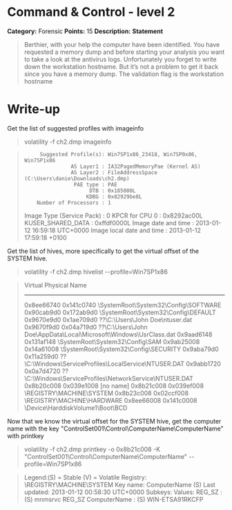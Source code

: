# Command & Control - level 2
**Category:** Forensic **Points:** 15 **Description:**
**Statement**
> Berthier, with your help the computer have been identified. You have requested a memory dump and before starting your analysis you want to take a look at the antivirus logs. Unfortunately you forget to write down the workstation hostname. But it’s not a problem to get it back since you have a memory dump.
The validation flag is the workstation hostname

# Write-up


Get the list of suggested profiles with imageinfo

> volatility -f ch2.dmp imageinfo



>          Suggested Profile(s): Win7SP1x86_23418, Win7SP0x86, Win7SP1x86
>                    AS Layer1 : IA32PagedMemoryPae (Kernel AS)
>                    AS Layer2 : FileAddressSpace (C:\Users\danie\Downloads\ch2.dmp)
>                     PAE type : PAE
>                          DTB : 0x185000L
>                         KDBG : 0x82929be8L
>         Number of Processors : 1
>    Image Type (Service Pack) : 0
>               KPCR for CPU 0 : 0x8292ac00L
>            KUSER_SHARED_DATA : 0xffdf0000L
>          Image date and time : 2013-01-12 16:59:18 UTC+0000
>    Image local date and time : 2013-01-12 17:59:18 +0100



Get the list of hives, more specifically to get the virtual offset of the SYSTEM hive.
>volatility -f ch2.dmp hivelist --profile=Win7SP1x86


>Virtual    Physical   Name
>---------- ---------- ----
>0x8ee66740 0x141c0740 \SystemRoot\System32\Config\SOFTWARE
>0x90cab9d0 0x172ab9d0 \SystemRoot\System32\Config\DEFAULT
>0x9670e9d0 0x1ae709d0 \??\C:\Users\John Doe\ntuser.dat
>0x9670f9d0 0x04a719d0 \??\C:\Users\John Doe\AppData\Local\Microsoft\Windows\UsrClass.dat
>0x9aad6148 0x131af148 \SystemRoot\System32\Config\SAM
>0x9ab25008 0x14a61008 \SystemRoot\System32\Config\SECURITY
>0x9aba79d0 0x11a259d0 \??\C:\Windows\ServiceProfiles\LocalService\NTUSER.DAT
>0x9abb1720 0x0a7d4720 \??\C:\Windows\ServiceProfiles\NetworkService\NTUSER.DAT
>0x8b20c008 0x039e1008 [no name]
>0x8b21c008 0x039ef008 \REGISTRY\MACHINE\SYSTEM
>0x8b23c008 0x02ccf008 \REGISTRY\MACHINE\HARDWARE
>0x8ee66008 0x141c0008 \Device\HarddiskVolume1\Boot\BCD


Now that we know the virtual offset for the SYSTEM hive, get the computer name with the key "ControlSet001\Control\ComputerName\ComputerName" with printkey

> volatility -f ch2.dmp printkey -o 0x8b21c008 -K "ControlSet001\Control\ComputerName\ComputerName" --profile=Win7SP1x86



> Legend:(S) = Stable (V) = Volatile
> Registry: \REGISTRY\MACHINE\SYSTEM
> Key name: ComputerName (S)
> Last updated: 2013-01-12 00:58:30 UTC+0000
> Subkeys:
> Values:
> REG_SZ                        : (S) mnmsrvc 
> REG_SZ        ComputerName    : (S) WIN-ETSA91RKCFP
